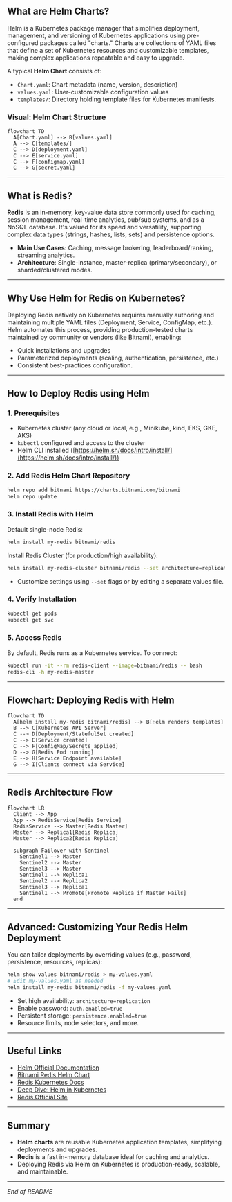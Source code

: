 ## What are Helm Charts?

Helm is a Kubernetes package manager that simplifies deployment, management, and versioning of Kubernetes applications using pre-configured packages called "charts." Charts are collections of YAML files that define a set of Kubernetes resources and customizable templates, making complex applications repeatable and easy to upgrade.

A typical **Helm Chart** consists of:

* `Chart.yaml`: Chart metadata (name, version, description)
* `values.yaml`: User-customizable configuration values
* `templates/`: Directory holding template files for Kubernetes manifests.

### Visual: Helm Chart Structure

```mermaid
flowchart TD
  A[Chart.yaml] --> B[values.yaml]
  A --> C[templates/]
  C --> D[deployment.yaml]
  C --> E[service.yaml]
  C --> F[configmap.yaml]
  C --> G[secret.yaml]
```

---

## What is Redis?

**Redis** is an in-memory, key-value data store commonly used for caching, session management, real-time analytics, pub/sub systems, and as a NoSQL database. It's valued for its speed and versatility, supporting complex data types (strings, hashes, lists, sets) and persistence options.

* **Main Use Cases**: Caching, message brokering, leaderboard/ranking, streaming analytics.
* **Architecture**: Single-instance, master-replica (primary/secondary), or sharded/clustered modes.

---

## Why Use Helm for Redis on Kubernetes?

Deploying Redis natively on Kubernetes requires manually authoring and maintaining multiple YAML files (Deployment, Service, ConfigMap, etc.). Helm automates this process, providing production-tested charts maintained by community or vendors (like Bitnami), enabling:

* Quick installations and upgrades
* Parameterized deployments (scaling, authentication, persistence, etc.)
* Consistent best-practices configuration.

---

## How to Deploy Redis using Helm

### 1. Prerequisites

* Kubernetes cluster (any cloud or local, e.g., Minikube, kind, EKS, GKE, AKS)
* `kubectl` configured and access to the cluster
* Helm CLI installed ([https://helm.sh/docs/intro/install/](https://helm.sh/docs/intro/install/))

### 2. Add Redis Helm Chart Repository

```sh
helm repo add bitnami https://charts.bitnami.com/bitnami
helm repo update
```

### 3. Install Redis with Helm

Default single-node Redis:

```sh
helm install my-redis bitnami/redis
```

Install Redis Cluster (for production/high availability):

```sh
helm install my-redis-cluster bitnami/redis --set architecture=replication
```

* Customize settings using `--set` flags or by editing a separate values file.

### 4. Verify Installation

```sh
kubectl get pods
kubectl get svc
```

### 5. Access Redis

By default, Redis runs as a Kubernetes service. To connect:

```sh
kubectl run -it --rm redis-client --image=bitnami/redis -- bash
redis-cli -h my-redis-master
```

---

## Flowchart: Deploying Redis with Helm

```mermaid
flowchart TD
  A[helm install my-redis bitnami/redis] --> B[Helm renders templates]
  B --> C[Kubernetes API Server]
  C --> D[Deployment/StatefulSet created]
  C --> E[Service created]
  C --> F[ConfigMap/Secrets applied]
  D --> G[Redis Pod running]
  E --> H[Service Endpoint available]
  G --> I[Clients connect via Service]
```

---

## Redis Architecture Flow

```mermaid
flowchart LR
  Client --> App
  App --> RedisService[Redis Service]
  RedisService --> Master[Redis Master]
  Master --> Replica1[Redis Replica]
  Master --> Replica2[Redis Replica]

  subgraph Failover with Sentinel
    Sentinel1 --> Master
    Sentinel2 --> Master
    Sentinel3 --> Master
    Sentinel1 --> Replica1
    Sentinel2 --> Replica2
    Sentinel3 --> Replica1
    Sentinel1 --> Promote[Promote Replica if Master Fails]
  end
```

---

## Advanced: Customizing Your Redis Helm Deployment

You can tailor deployments by overriding values (e.g., password, persistence, resources, replicas):

```sh
helm show values bitnami/redis > my-values.yaml
# Edit my-values.yaml as needed
helm install my-redis bitnami/redis -f my-values.yaml
```

* Set high availability: `architecture=replication`
* Enable password: `auth.enabled=true`
* Persistent storage: `persistence.enabled=true`
* Resource limits, node selectors, and more.

---

## Useful Links

* [Helm Official Documentation](https://helm.sh/docs/)
* [Bitnami Redis Helm Chart](https://artifacthub.io/packages/helm/bitnami/redis)
* [Redis Kubernetes Docs](https://redis.io/docs/latest/operate/kubernetes/deployment/)
* [Deep Dive: Helm in Kubernetes](https://www.logicmonitor.com/blog/what-is-helm-in-kubernetes)
* [Redis Official Site](https://redis.io/about/)

---

## Summary

* **Helm charts** are reusable Kubernetes application templates, simplifying deployments and upgrades.
* **Redis** is a fast in-memory database ideal for caching and analytics.
* Deploying Redis via Helm on Kubernetes is production-ready, scalable, and maintainable.

---

*End of README*
